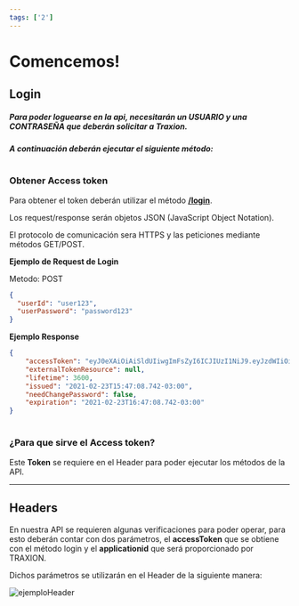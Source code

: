 ```yaml
---
tags: ['2']
---
```


# Comencemos!

## Login
####


##### Para poder loguearse en la api, necesitarán un USUARIO y una CONTRASEÑA que deberán solicitar a Traxion. 
##### A continuación deberán ejecutar el siguiente método:

#

### Obtener Access token

Para obtener el token deberán utilizar el método **[/login](https://santi-bruno.stoplight.io/docs/test1/swagger.yaml/paths/~1login/post)**.

Los request/response serán objetos JSON (JavaScript Object Notation).

El protocolo de comunicación sera HTTPS y las peticiones mediante métodos GET/POST.


**Ejemplo de Request de Login**

Metodo: POST

```json
{
  "userId": "user123",
  "userPassword": "password123"
}

```


**Ejemplo Response**


```json
{
    "accessToken": "eyJ0eXAiOiAiSldUIiwgImFsZyI6ICJIUzI1NiJ9.eyJzdWIiOiAiMzI0NjM3RDZDQkEwMTJERTdBMjQiLCAiZXhwIjogIjIwMjEtMDItMjNUMTY6NDc6MDguNzQyLTAzOjAwIn0.VGb-w4ixeODDZD6I3k0vIGsR4dUXj9KzZTsLwm2-SMY",
    "externalTokenResource": null,
    "lifetime": 3600,
    "issued": "2021-02-23T15:47:08.742-03:00",
    "needChangePassword": false,
    "expiration": "2021-02-23T16:47:08.742-03:00"
}

```

# 

### ¿Para que sirve el Access token?

Este **Token** se requiere en el Header para poder ejecutar los métodos de la API.

* * *

## Headers

En nuestra API se requieren algunas verificaciones para poder operar, para esto deberán contar con dos parámetros, el **accessToken** que se obtiene con el método login y el **applicationid** que será proporcionado por TRAXION.

Dichos parámetros se utilizarán en el Header de la siguiente manera:

![](https://cdn.telerecargas.com.ar/gvp/gv/externalFiles/ejemploHeader.png "ejemploHeader")

